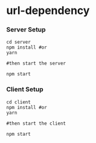 # url-dependency

### Server Setup

```
cd server
npm install #or
yarn

#then start the server

npm start
```


### Client Setup

```
cd client
npm install #or
yarn

#then start the client

npm start
```
